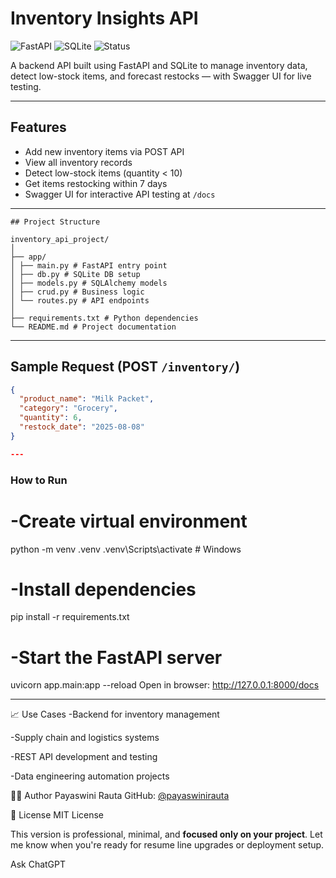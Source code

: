 # Inventory Insights API

![FastAPI](https://img.shields.io/badge/FastAPI-0.110+-green)
![SQLite](https://img.shields.io/badge/Database-SQLite-blue)
![Status](https://img.shields.io/badge/Status-Completed-brightgreen)

A backend API built using FastAPI and SQLite to manage inventory data, detect low-stock items, and forecast restocks — with Swagger UI for live testing.

---

##  Features

- Add new inventory items via POST API
- View all inventory records
- Detect low-stock items (quantity < 10)
- Get items restocking within 7 days
- Swagger UI for interactive API testing at `/docs`

---
```
## Project Structure

inventory_api_project/
│
├── app/
│ ├── main.py # FastAPI entry point
│ ├── db.py # SQLite DB setup
│ ├── models.py # SQLAlchemy models
│ ├── crud.py # Business logic
│ └── routes.py # API endpoints
│
├── requirements.txt # Python dependencies
└── README.md # Project documentation

```
---

## Sample Request (POST `/inventory/`)

```json
{
  "product_name": "Milk Packet",
  "category": "Grocery",
  "quantity": 6,
  "restock_date": "2025-08-08"
}

---
```
### How to Run

# -Create virtual environment
python -m venv .venv
.venv\Scripts\activate     # Windows

# -Install dependencies
pip install -r requirements.txt

# -Start the FastAPI server
uvicorn app.main:app --reload
Open in browser:
http://127.0.0.1:8000/docs

---

📈 Use Cases
-Backend for inventory management

-Supply chain and logistics systems

-REST API development and testing

-Data engineering automation projects

👩‍💻 Author
Payaswini Rauta
GitHub: [@payaswinirauta](https://github.com/payaswinirauta)

📄 License
MIT License

This version is professional, minimal, and **focused only on your project**. Let me know when you're ready for resume line upgrades or deployment setup.








Ask ChatGPT

